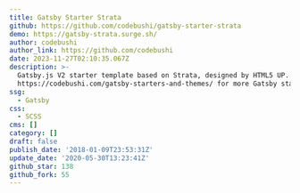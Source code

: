 ```yaml
---
title: Gatsby Starter Strata
github: https://github.com/codebushi/gatsby-starter-strata
demo: https://gatsby-strata.surge.sh/
author: codebushi
author_link: https://github.com/codebushi
date: 2023-11-27T02:10:35.067Z
description: >-
  Gatsby.js V2 starter template based on Strata, designed by HTML5 UP. Check out
  https://codebushi.com/gatsby-starters-and-themes/ for more Gatsby starters.
ssg:
  - Gatsby
css:
  - SCSS
cms: []
category: []
draft: false
publish_date: '2018-01-09T23:53:31Z'
update_date: '2020-05-30T13:23:41Z'
github_star: 138
github_fork: 55
---
```

